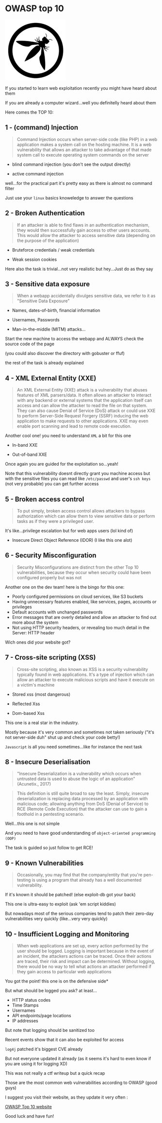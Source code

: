  # OWASP top 10

<img src="owasp.png" width=200 height=200 alt="owasp">

If you started to learn web exploitation recently you might have heard about them

If you are already a computer wizard...well you definitelly heard about them

Here comes the TOP 10:

## 1 - (command) Injection

>Command Injection occurs when server-side code (like PHP) in a web application makes a system call on the hosting machine.  It is a web vulnerability that allows an attacker to take advantage of that made system call to execute operating system commands on the server

- blind command injection (you don't see the output directly)

- active command injection

well...for the practical part it's pretty easy as there is almost no command filter

Just use your `linux` basics knoweledge to answer the questions

## 2 - Broken Authentication

>If an attacker is able to find flaws in an authentication mechanism, they would then successfully gain access to other users accounts. This would allow the attacker to access sensitive data (depending on the purpose of the application)

- Bruteforce credentials / weak credentials

- Weak session cookies

Here also the task is trivial...not very realistic but hey...Just do as they say

## 3 - Sensitive data exposure

>When a webapp accidentally divulges sensitive data, we refer to it as "Sensitive Data Exposure"

- Names, dates-of-birth, financial information

- Usernames, Passwords 

- Man-in-the-middle (MITM) attacks...

Start the new machine to access the webapp and ALWAYS check the source code of the page

(you could also discover the directory with gobuster or ffuf)

the rest of the task is already explained

## 4 - XML External Entity (XXE)

>An XML External Entity (XXE) attack is a vulnerability that abuses features of XML parsers/data. It often allows an attacker to interact with any backend or external systems that the application itself can access and can allow the attacker to read the file on that system. They can also cause Denial of Service (DoS) attack or could use XXE to perform Server-Side Request Forgery (SSRF) inducing the web application to make requests to other applications. XXE may even enable port scanning and lead to remote code execution.

Another cool one! you need to understand `XML` a bit for this one

- In-band XXE

- Out-of-band XXE

Once again you are guided for the exploitation so...yeah!

Note that this vulnerability doesnt directly grant you machine access but with the sensitive files you can read like `/etc/passwd` and user's `ssh keys` (not very probable)
you can get further access

## 5 - Broken access control

>To put simply, broken access control allows attackers to bypass authorization which can allow them to view sensitive data or perform tasks as if they were a privileged user.

It's like...privilege escalation but for web apps users (lol kind of)

- Insecure Direct Object Reference (IDOR) (I like this one alot)

## 6 - Security Misconfiguration

>Security Misconfigurations are distinct from the other Top 10 vulnerabilities, because they occur when security could have been configured properly but was not

Another one on the dev team! here is the bingo for this one: 

- Poorly configured permissions on cloud services, like S3 buckets
- Having unnecessary features enabled, like services, pages, accounts or privileges
- Default accounts with unchanged passwords 
- Error messages that are overly detailed and allow an attacker to find out more about the system
- Not using HTTP security headers, or revealing too much detail in the Server: HTTP header

Wich ones did your website got? 


## 7 - Cross-site scripting (XSS)

>Cross-site scripting, also known as XSS is a security vulnerability typically found in web applications. It's a type of injection which can allow an attacker to execute malicious scripts and have it execute on a victim's machine

- Stored xss (most dangerous)

- Reflected Xss

- Dom-based Xss

This one is a real star in the industry. 

Mostly because it's very common and sometimes not taken seriously ("it's not server-side duh" shut up and check your code betty!)

`Javascript` is all you need sometimes...like for instance the next task 

## 8 - Insecure Deserialisation 

>"Insecure Deserialization is a vulnerability which occurs when untrusted data is used to abuse the logic of an application" (Acunetix., 2017)

>This definition is still quite broad to say the least. Simply, insecure deserialization is replacing data processed by an application with malicious code; allowing anything from DoS (Denial of Service) to RCE (Remote Code Execution) that the attacker can use to gain a foothold in a pentesting scenario.

Well...this one is not simple 

And you need to have good understanding of `object-oriented programming (OOP)`

The task is guided so just follow to get RCE!

## 9 -  Known Vulnerabilities

>Occasionally, you may find that the company/entity that you're pen-testing is using a program that already has a well documented vulnerability.

If it's known it should be patched! (else exploit-db got your back)

This one is ultra-easy to exploit (ask 'em script kiddies)

But nowadays most of the serious companies tend to patch their zero-day vulnerabilities very quickly (like...very very quickly)

## 10 - Insufficient Logging and Monitoring 

>When web applications are set up, every action performed by the user should be logged. Logging is important because in the event of an incident, the attackers actions can be traced. Once their actions are traced, their risk and impact can be determined. Without logging, there would be no way to tell what actions an attacker performed if they gain access to particular web applications

You got the point! this one is on the defensive side*

But what should be logged you ask? at least...

- HTTP status codes
- Time Stamps
- Usernames
- API endpoints/page locations
- IP addresses

But note that logging should be sanitized too

Recent events show that it can also be exploited for access

`log4j` patched it's biggest CVE already 

But not everyone updated it already (as it seems it's hard to even know if you are using it for logging XD) 

This was not really a ctf writeup but a quick recap 

Those are the most common web vulnerabilities according to OWASP (good guys)

I suggest you visit their website, as they update it very often :

[OWASP Top 10 website](https://owasp.org/www-project-top-ten/)


Good luck and have fun!